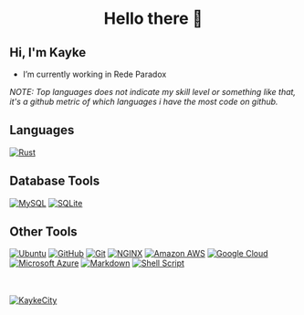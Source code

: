 <h1 align="center">Hello there  👋</h1>

## Hi, I'm Kayke

- I’m currently working in Rede Paradox

*NOTE: Top languages does not indicate my skill level or something like that, it's a github metric of which languages i have the most code on github.*

## Languages

[![Rust](https://img.shields.io/badge/Pawn-dbb284?style=for-the-badge&logo=pawn&logoColor=white)](https://github.com/pawn-lang)

## Database Tools

[![MySQL](https://img.shields.io/badge/MySQL-00000F?style=for-the-badge&logo=mysql&logoColor=white)](https://www.mysql.com/)
[![SQLite](https://img.shields.io/badge/SQLite-07405E?style=for-the-badge&logo=sqlite&logoColor=white)](https://sqlite.org/index.html)


## Other Tools

[![Ubuntu](https://img.shields.io/badge/Ubuntu-E95420?style=for-the-badge&logo=ubuntu&logoColor=white)](https://ubuntu.com/)
[![GitHub](https://img.shields.io/badge/GitHub-100000?style=for-the-badge&logo=github&logoColor=white)](https://github.com)
[![Git](https://img.shields.io/badge/Git-FA5858?style=for-the-badge&logo=Git)](https://git-scm.com/)
[![NGINX](https://img.shields.io/badge/NGINX-269539?style=for-the-badge&logo=nginx&logoColor=fff)](https://www.nginx.com/)
[![Amazon AWS](https://img.shields.io/badge/Amazon_AWS-232F3E?style=for-the-badge&logo=amazon-aws&logoColor=white)](https://aws.amazon.com/pt/)
[![Google Cloud](https://img.shields.io/badge/Google_Cloud-4285F4?style=for-the-badge&logo=google-cloud&logoColor=white)](https://cloud.google.com/)
[![Microsoft Azure](https://img.shields.io/badge/Microsoft_Azure-0089D6?style=for-the-badge&logo=microsoft-azure&logoColor=white)](https://azure.microsoft.com/pt-br/)
[![Markdown](https://img.shields.io/badge/Markdown-000000?style=for-the-badge&logo=markdown&logoColor=white)](https://www.markdownguide.org/)
[![Shell Script](https://img.shields.io/badge/Shell_Script-121011?style=for-the-badge&logo=gnu-bash&logoColor=white)](https://pt.wikipedia.org/wiki/Shell_script)


<br />
<br />

<!-- <a href="https://github.com/KaykeCity/KaykeCity">
  <img align="center" src="https://github-readme-stats.anuraghazra1.vercel.app/api/top-langs/?username=KaykeCity&theme=radical" />
</a> -->

<a href="https://github.com/KaykeCity/KaykeCity">
  <img align="center" src="https://github-readme-stats.anuraghazra1.vercel.app/api?username=KaykeCity&show_icons=true&theme=radical&line_height=27" alt="KaykeCity" />
</a>
